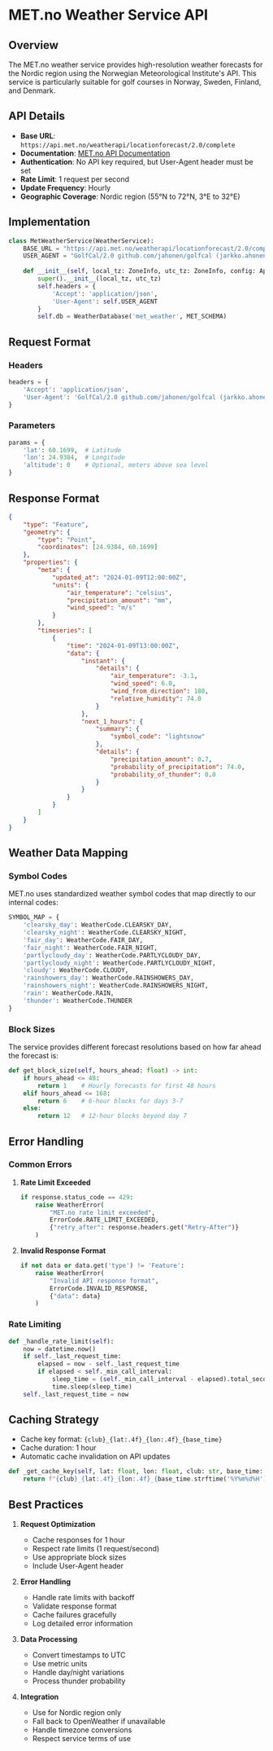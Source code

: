 # MET.no Weather Service API

## Overview

The MET.no weather service provides high-resolution weather forecasts for the Nordic region using the Norwegian Meteorological Institute's API. This service is particularly suitable for golf courses in Norway, Sweden, Finland, and Denmark.

## API Details

- **Base URL**: `https://api.met.no/weatherapi/locationforecast/2.0/complete`
- **Documentation**: [MET.no API Documentation](https://api.met.no/weatherapi/locationforecast/2.0/documentation)
- **Authentication**: No API key required, but User-Agent header must be set
- **Rate Limit**: 1 request per second
- **Update Frequency**: Hourly
- **Geographic Coverage**: Nordic region (55°N to 72°N, 3°E to 32°E)

## Implementation

```python
class MetWeatherService(WeatherService):
    BASE_URL = "https://api.met.no/weatherapi/locationforecast/2.0/complete"
    USER_AGENT = "GolfCal/2.0 github.com/jahonen/golfcal (jarkko.ahonen@iki.fi)"
    
    def __init__(self, local_tz: ZoneInfo, utc_tz: ZoneInfo, config: AppConfig):
        super().__init__(local_tz, utc_tz)
        self.headers = {
            'Accept': 'application/json',
            'User-Agent': self.USER_AGENT
        }
        self.db = WeatherDatabase('met_weather', MET_SCHEMA)
```

## Request Format

### Headers

```python
headers = {
    'Accept': 'application/json',
    'User-Agent': 'GolfCal/2.0 github.com/jahonen/golfcal (jarkko.ahonen@iki.fi)'
}
```

### Parameters

```python
params = {
    'lat': 60.1699,  # Latitude
    'lon': 24.9384,  # Longitude
    'altitude': 0    # Optional, meters above sea level
}
```

## Response Format

```json
{
    "type": "Feature",
    "geometry": {
        "type": "Point",
        "coordinates": [24.9384, 60.1699]
    },
    "properties": {
        "meta": {
            "updated_at": "2024-01-09T12:00:00Z",
            "units": {
                "air_temperature": "celsius",
                "precipitation_amount": "mm",
                "wind_speed": "m/s"
            }
        },
        "timeseries": [
            {
                "time": "2024-01-09T13:00:00Z",
                "data": {
                    "instant": {
                        "details": {
                            "air_temperature": -3.1,
                            "wind_speed": 6.0,
                            "wind_from_direction": 180,
                            "relative_humidity": 74.0
                        }
                    },
                    "next_1_hours": {
                        "summary": {
                            "symbol_code": "lightsnow"
                        },
                        "details": {
                            "precipitation_amount": 0.7,
                            "probability_of_precipitation": 74.0,
                            "probability_of_thunder": 0.0
                        }
                    }
                }
            }
        ]
    }
}
```

## Weather Data Mapping

### Symbol Codes

MET.no uses standardized weather symbol codes that map directly to our internal codes:

```python
SYMBOL_MAP = {
    'clearsky_day': WeatherCode.CLEARSKY_DAY,
    'clearsky_night': WeatherCode.CLEARSKY_NIGHT,
    'fair_day': WeatherCode.FAIR_DAY,
    'fair_night': WeatherCode.FAIR_NIGHT,
    'partlycloudy_day': WeatherCode.PARTLYCLOUDY_DAY,
    'partlycloudy_night': WeatherCode.PARTLYCLOUDY_NIGHT,
    'cloudy': WeatherCode.CLOUDY,
    'rainshowers_day': WeatherCode.RAINSHOWERS_DAY,
    'rainshowers_night': WeatherCode.RAINSHOWERS_NIGHT,
    'rain': WeatherCode.RAIN,
    'thunder': WeatherCode.THUNDER
}
```

### Block Sizes

The service provides different forecast resolutions based on how far ahead the forecast is:

```python
def get_block_size(self, hours_ahead: float) -> int:
    if hours_ahead <= 48:
        return 1    # Hourly forecasts for first 48 hours
    elif hours_ahead <= 168:
        return 6    # 6-hour blocks for days 3-7
    else:
        return 12   # 12-hour blocks beyond day 7
```

## Error Handling

### Common Errors

1. **Rate Limit Exceeded**
   ```python
   if response.status_code == 429:
       raise WeatherError(
           "MET.no rate limit exceeded",
           ErrorCode.RATE_LIMIT_EXCEEDED,
           {"retry_after": response.headers.get("Retry-After")}
       )
   ```

2. **Invalid Response Format**
   ```python
   if not data or data.get('type') != 'Feature':
       raise WeatherError(
           "Invalid API response format",
           ErrorCode.INVALID_RESPONSE,
           {"data": data}
       )
   ```

### Rate Limiting

```python
def _handle_rate_limit(self):
    now = datetime.now()
    if self._last_request_time:
        elapsed = now - self._last_request_time
        if elapsed < self._min_call_interval:
            sleep_time = (self._min_call_interval - elapsed).total_seconds()
            time.sleep(sleep_time)
    self._last_request_time = now
```

## Caching Strategy

- Cache key format: `{club}_{lat:.4f}_{lon:.4f}_{base_time}`
- Cache duration: 1 hour
- Automatic cache invalidation on API updates

```python
def _get_cache_key(self, lat: float, lon: float, club: str, base_time: datetime) -> str:
    return f"{club}_{lat:.4f}_{lon:.4f}_{base_time.strftime('%Y%m%d%H')}"
```

## Best Practices

1. **Request Optimization**
   - Cache responses for 1 hour
   - Respect rate limits (1 request/second)
   - Use appropriate block sizes
   - Include User-Agent header

2. **Error Handling**
   - Handle rate limits with backoff
   - Validate response format
   - Cache failures gracefully
   - Log detailed error information

3. **Data Processing**
   - Convert timestamps to UTC
   - Use metric units
   - Handle day/night variations
   - Process thunder probability

4. **Integration**
   - Use for Nordic region only
   - Fall back to OpenWeather if unavailable
   - Handle timezone conversions
   - Respect service terms of use 